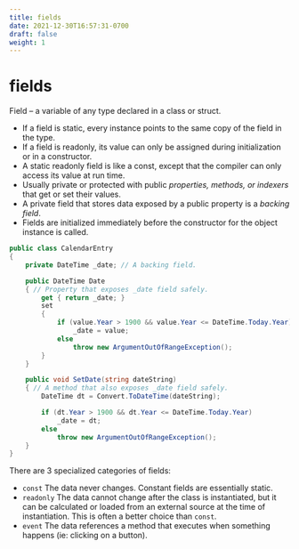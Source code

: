 ```yaml
---
title: fields
date: 2021-12-30T16:57:31-0700
draft: false
weight: 1
---
```


# fields
Field – a variable of any type declared in a class or struct.
- If a field is static, every instance points to the same copy of the field in the type.
- If a field is readonly, its value can only be assigned during initialization or in a constructor.
- A static readonly field is like a const, except that the compiler can only access its value at run time.
- Usually private or protected with public *properties, methods, or indexers* that get or set their values.
- A private field that stores data exposed by a public property is a *backing field*.
- Fields are initialized immediately before the constructor for the object instance is called.

```cs
public class CalendarEntry 
{
    private DateTime _date; // A backing field.

    public DateTime Date 
    { // Property that exposes _date field safely.
        get { return _date; }
        set 
        {
            if (value.Year > 1900 && value.Year <= DateTime.Today.Year)
                _date = value;
            else
                throw new ArgumentOutOfRangeException();
        }
    }

    public void SetDate(string dateString) 
    { // A method that also exposes _date field safely.
        DateTime dt = Convert.ToDateTime(dateString);

        if (dt.Year > 1900 && dt.Year <= DateTime.Today.Year)
            _date = dt;
        else
            throw new ArgumentOutOfRangeException();
    }
}
```

There are 3 specialized categories of fields:
- `const` The data never changes. Constant fields are essentially static.
- `readonly` The data cannot change after the class is instantiated, but it can be calculated or loaded from an external source at the time of instantiation. This is often a better choice than `const`.
- `event` The data references a method that executes when something happens (ie: clicking on a button).
